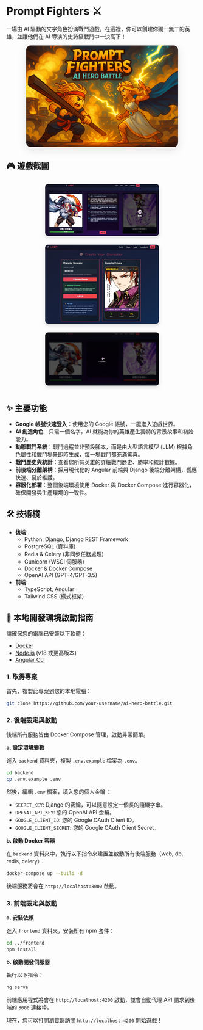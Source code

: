 # Prompt Fighters ⚔️

一場由 AI 驅動的文字角色扮演戰鬥遊戲。在這裡，你可以創建你獨一無二的英雄，並讓他們在 AI 導演的史詩級戰鬥中一決高下！

<p align="center">
  <img src="frontend/src/assets/og_image.png" alt="AI Hero Battle" style="max-width: 400px; border-radius: 12px; box-shadow: 0 8px 24px rgba(0,0,0,0.1);" />
</p>

## 🎮 遊戲截圖

<p align="center">
  <img src="snapshot/1.jpg" alt="遊戲截圖 1 - 角色創建" style="max-width: 300px; border-radius: 8px; box-shadow: 0 4px 12px rgba(0,0,0,0.15); margin: 10px;" />
  <img src="snapshot/2.jpg" alt="遊戲截圖 2 - 戰鬥場景" style="max-width: 300px; border-radius: 8px; box-shadow: 0 4px 12px rgba(0,0,0,0.15); margin: 10px;" />
  <img src="snapshot/3.jpg" alt="遊戲截圖 3 - 戰鬥結果" style="max-width: 300px; border-radius: 8px; box-shadow: 0 4px 12px rgba(0,0,0,0.15); margin: 10px;" />
</p>

## ✨ 主要功能

- **Google 帳號快速登入**：使用您的 Google 帳號，一鍵進入遊戲世界。
- **AI 創造角色**：只需一個名字，AI 就能為你的英雄產生獨特的背景故事和初始能力。
- **動態戰鬥系統**：戰鬥過程並非預設腳本，而是由大型語言模型 (LLM) 根據角色屬性和戰鬥場景即時生成，每一場戰鬥都充滿驚喜。
- **戰鬥歷史與統計**：查看您所有英雄的詳細戰鬥歷史、勝率和統計數據。
- **前後端分離架構**：採用現代化的 Angular 前端與 Django 後端分離架構，響應快速、易於維護。
- **容器化部署**：整個後端環境使用 Docker 與 Docker Compose 進行容器化，確保開發與生產環境的一致性。

## 🛠️ 技術棧

- **後端**:
  - Python, Django, Django REST Framework
  - PostgreSQL (資料庫)
  - Redis & Celery (非同步任務處理)
  - Gunicorn (WSGI 伺服器)
  - Docker & Docker Compose
  - OpenAI API (GPT-4/GPT-3.5)
- **前端**:
  - TypeScript, Angular
  - Tailwind CSS (樣式框架)

## 🚀 本地開發環境啟動指南

請確保您的電腦已安裝以下軟體：
- [Docker](https://www.docker.com/get-started)
- [Node.js](https://nodejs.org/en/) (v18 或更高版本)
- [Angular CLI](https://angular.io/cli)

### 1. 取得專案

首先，複製此專案到您的本地電腦：
```bash
git clone https://github.com/your-username/ai-hero-battle.git
```

### 2. 後端設定與啟動

後端所有服務皆由 Docker Compose 管理，啟動非常簡單。

**a. 設定環境變數**

進入 `backend` 資料夾，複製 `.env.example` 檔案為 `.env`。
```bash
cd backend
cp .env.example .env
```
然後，編輯 `.env` 檔案，填入您的個人金鑰：
- `SECRET_KEY`: Django 的密鑰，可以隨意設定一個長的隨機字串。
- `OPENAI_API_KEY`: 您的 OpenAI API 金鑰。
- `GOOGLE_CLIENT_ID`: 您的 Google OAuth Client ID。
- `GOOGLE_CLIENT_SECRET`: 您的 Google OAuth Client Secret。

**b. 啟動 Docker 容器**

在 `backend` 資料夾中，執行以下指令來建置並啟動所有後端服務（web, db, redis, celery）：
```bash
docker-compose up --build -d
```
後端服務將會在 `http://localhost:8000` 啟動。

### 3. 前端設定與啟動

**a. 安裝依賴**

進入 `frontend` 資料夾，安裝所有 npm 套件：
```bash
cd ../frontend
npm install
```

**b. 啟動開發伺服器**

執行以下指令：
```bash
ng serve
```
前端應用程式將會在 `http://localhost:4200` 啟動，並會自動代理 API 請求到後端的 `8000` 連接埠。

現在，您可以打開瀏覽器訪問 `http://localhost:4200` 開始遊戲！ 
